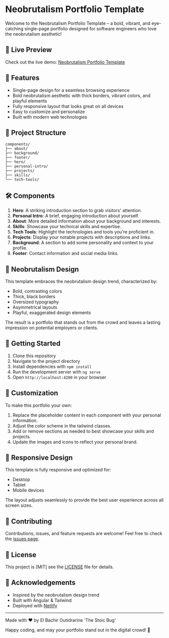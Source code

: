 # Neobrutalism Portfolio Template

Welcome to the Neobrutalism Portfolio Template – a bold, vibrant, and eye-catching single-page portfolio designed for software engineers who love the neobrutalism aesthetic!

## 🎨 Live Preview

Check out the live demo: [Neobrutalism Portfolio Template](https://neoliberalism-portfolio.netlify.app)

## 🚀 Features

- Single-page design for a seamless browsing experience
- Bold neobrutalism aesthetic with thick borders, vibrant colors, and playful elements
- Fully responsive layout that looks great on all devices
- Easy to customize and personalize
- Built with modern web technologies

## 📁 Project Structure

```
components/
├── about/
├── background/
├── footer/
├── hero/
├── personal-intro/
├── projects/
├── skills/
└── tech-tools/
```

## 🛠️ Components

1. **Hero**: A striking introduction section to grab visitors' attention.
2. **Personal Intro**: A brief, engaging introduction about yourself.
3. **About**: More detailed information about your background and interests.
4. **Skills**: Showcase your technical skills and expertise.
5. **Tech Tools**: Highlight the technologies and tools you're proficient in.
6. **Projects**: Display your notable projects with descriptions and links.
7. **Background**: A section to add some personality and context to your profile.
8. **Footer**: Contact information and social media links.

## 🎨 Neobrutalism Design

This template embraces the neobrutalism design trend, characterized by:

- Bold, contrasting colors
- Thick, black borders
- Oversized typography
- Asymmetrical layouts
- Playful, exaggerated design elements

The result is a portfolio that stands out from the crowd and leaves a lasting impression on potential employers or clients.

## 🚀 Getting Started

1. Clone this repository
2. Navigate to the project directory
3. Install dependencies with `npm install`
4. Run the development server with `ng serve`
5. Open `http://localhost:4200` in your browser

## 📝 Customization

To make this portfolio your own:

1. Replace the placeholder content in each component with your personal information.
2. Adjust the color scheme in the tailwind classes.
3. Add or remove sections as needed to best showcase your skills and projects.
4. Update the images and icons to reflect your personal brand.

## 📱 Responsive Design

This template is fully responsive and optimized for:

- Desktop
- Tablet
- Mobile devices

The layout adjusts seamlessly to provide the best user experience across all screen sizes.

## 🤝 Contributing

Contributions, issues, and feature requests are welcome! Feel free to check the [issues page](https://github.com/StoicBug/portfolio-template/issues).

## 📜 License

This project is [MIT] see the [LICENSE](LICENSE) file for details.

## 🙏 Acknowledgements

- Inspired by the neobrutalism design trend
- Built with Angular & Tailwind
- Deployed with [Netlify](https://www.netlify.com/)

---

Made with ❤️ by El Bachir Outidrarine 'The Stoic Bug'

Happy coding, and may your portfolio stand out in the digital crowd! 🎉
